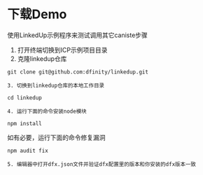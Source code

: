 # 下载Demo



使用LinkedUp示例程序来测试调用其它caniste步骤

1. 打开终端切换到ICP示例项目目录
2. 克隆linkedup仓库

```text
git clone git@github.com:dfinity/linkedup.git
```

    3. 切换到linkedup仓库的本地工作目录

```text
cd linkedup
```

    4. 运行下面的命令安装node模块

```text
npm install
```

 如有必要，运行下面的命令修复漏洞

```text
npm audit fix
```

    5. 编辑器中打开dfx.json文件并验证dfx配置里的版本和你安装的dfx版本一致

